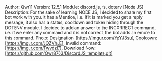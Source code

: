 Author: Qwr11
Version: 12.5.1
Module: discord.js, fs, dotenv
[Node JS]
Description: For the sake of learning NODE JS, I decided to share my first bot work with you. It has a Mention, i.e. If it is marked you get a reply message, it also has a status, cooldown and token hiding through the DOTENV module. I decided to add an answer to the INCORRECT command, i.e. if we enter any command and it is not correct, the bot adds an emote to this command.
Photo: Designation: [https://imgur.com/YpYJ3su], Cooldown: [https://imgur.com/JQZVhJE], Invalid command: [https://imgur.com/Twvdzl7], Download Now: [https://github.com/Qwr8763/DiscordJS_template.git]
